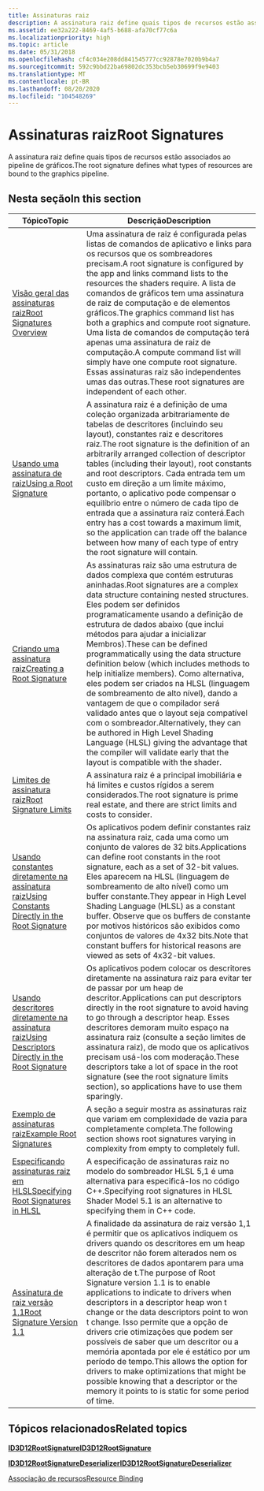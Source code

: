 ```yaml
---
title: Assinaturas raiz
description: A assinatura raiz define quais tipos de recursos estão associados ao pipeline de gráficos.
ms.assetid: ee32a222-8469-4af5-b688-afa70cf77c6a
ms.localizationpriority: high
ms.topic: article
ms.date: 05/31/2018
ms.openlocfilehash: cf4c034e208dd841545777cc92878e7020b9b4a7
ms.sourcegitcommit: 592c9bbd22ba69802dc353bcb5eb30699f9e9403
ms.translationtype: MT
ms.contentlocale: pt-BR
ms.lasthandoff: 08/20/2020
ms.locfileid: "104548269"
---
```

# <a name="root-signatures"></a><span data-ttu-id="8c5b0-103">Assinaturas raiz</span><span class="sxs-lookup"><span data-stu-id="8c5b0-103">Root Signatures</span></span>

<span data-ttu-id="8c5b0-104">A assinatura raiz define quais tipos de recursos estão associados ao pipeline de gráficos.</span><span class="sxs-lookup"><span data-stu-id="8c5b0-104">The root signature defines what types of resources are bound to the graphics pipeline.</span></span>

## <a name="in-this-section"></a><span data-ttu-id="8c5b0-105">Nesta seção</span><span class="sxs-lookup"><span data-stu-id="8c5b0-105">In this section</span></span>



| <span data-ttu-id="8c5b0-106">Tópico</span><span class="sxs-lookup"><span data-stu-id="8c5b0-106">Topic</span></span>                                                                                                               | <span data-ttu-id="8c5b0-107">Descrição</span><span class="sxs-lookup"><span data-stu-id="8c5b0-107">Description</span></span>                                                                                                                                                                                                                                                                                                                                                                                                       |
|---------------------------------------------------------------------------------------------------------------------|-------------------------------------------------------------------------------------------------------------------------------------------------------------------------------------------------------------------------------------------------------------------------------------------------------------------------------------------------------------------------------------------------------------------|
| [<span data-ttu-id="8c5b0-108">Visão geral das assinaturas raiz</span><span class="sxs-lookup"><span data-stu-id="8c5b0-108">Root Signatures Overview</span></span>](root-signatures-overview.md)<br/>                                                 | <span data-ttu-id="8c5b0-109">Uma assinatura de raiz é configurada pelas listas de comandos de aplicativo e links para os recursos que os sombreadores precisam.</span><span class="sxs-lookup"><span data-stu-id="8c5b0-109">A root signature is configured by the app and links command lists to the resources the shaders require.</span></span> <span data-ttu-id="8c5b0-110">A lista de comandos de gráficos tem uma assinatura de raiz de computação e de elementos gráficos.</span><span class="sxs-lookup"><span data-stu-id="8c5b0-110">The graphics command list has both a graphics and compute root signature.</span></span> <span data-ttu-id="8c5b0-111">Uma lista de comandos de computação terá apenas uma assinatura de raiz de computação.</span><span class="sxs-lookup"><span data-stu-id="8c5b0-111">A compute command list will simply have one compute root signature.</span></span> <span data-ttu-id="8c5b0-112">Essas assinaturas raiz são independentes umas das outras.</span><span class="sxs-lookup"><span data-stu-id="8c5b0-112">These root signatures are independent of each other.</span></span><br/>                                                                                             |
| [<span data-ttu-id="8c5b0-113">Usando uma assinatura de raiz</span><span class="sxs-lookup"><span data-stu-id="8c5b0-113">Using a Root Signature</span></span>](using-a-root-signature.md)<br/>                                                     | <span data-ttu-id="8c5b0-114">A assinatura raiz é a definição de uma coleção organizada arbitrariamente de tabelas de descritores (incluindo seu layout), constantes raiz e descritores raiz.</span><span class="sxs-lookup"><span data-stu-id="8c5b0-114">The root signature is the definition of an arbitrarily arranged collection of descriptor tables (including their layout), root constants and root descriptors.</span></span> <span data-ttu-id="8c5b0-115">Cada entrada tem um custo em direção a um limite máximo, portanto, o aplicativo pode compensar o equilíbrio entre o número de cada tipo de entrada que a assinatura raiz conterá.</span><span class="sxs-lookup"><span data-stu-id="8c5b0-115">Each entry has a cost towards a maximum limit, so the application can trade off the balance between how many of each type of entry the root signature will contain.</span></span><br/>                                                                     |
| [<span data-ttu-id="8c5b0-116">Criando uma assinatura raiz</span><span class="sxs-lookup"><span data-stu-id="8c5b0-116">Creating a Root Signature</span></span>](creating-a-root-signature.md)<br/>                                               | <span data-ttu-id="8c5b0-117">As assinaturas raiz são uma estrutura de dados complexa que contém estruturas aninhadas.</span><span class="sxs-lookup"><span data-stu-id="8c5b0-117">Root signatures are a complex data structure containing nested structures.</span></span> <span data-ttu-id="8c5b0-118">Eles podem ser definidos programaticamente usando a definição de estrutura de dados abaixo (que inclui métodos para ajudar a inicializar Membros).</span><span class="sxs-lookup"><span data-stu-id="8c5b0-118">These can be defined programmatically using the data structure definition below (which includes methods to help initialize members).</span></span> <span data-ttu-id="8c5b0-119">Como alternativa, eles podem ser criados na HLSL (linguagem de sombreamento de alto nível), dando a vantagem de que o compilador será validado antes que o layout seja compatível com o sombreador.</span><span class="sxs-lookup"><span data-stu-id="8c5b0-119">Alternatively, they can be authored in High Level Shading Language (HLSL)   giving the advantage that the compiler will validate early that the layout is compatible with the shader.</span></span> <br/> |
| [<span data-ttu-id="8c5b0-120">Limites de assinatura raiz</span><span class="sxs-lookup"><span data-stu-id="8c5b0-120">Root Signature Limits</span></span>](root-signature-limits.md)<br/>                                                       | <span data-ttu-id="8c5b0-121">A assinatura raiz é a principal imobiliária e há limites e custos rígidos a serem considerados.</span><span class="sxs-lookup"><span data-stu-id="8c5b0-121">The root signature is prime real estate, and there are strict limits and costs to consider.</span></span><br/>                                                                                                                                                                                                                                                                                                            |
| [<span data-ttu-id="8c5b0-122">Usando constantes diretamente na assinatura raiz</span><span class="sxs-lookup"><span data-stu-id="8c5b0-122">Using Constants Directly in the Root Signature</span></span>](using-constants-directly-in-the-root-signature.md)<br/>     | <span data-ttu-id="8c5b0-123">Os aplicativos podem definir constantes raiz na assinatura raiz, cada uma como um conjunto de valores de 32 bits.</span><span class="sxs-lookup"><span data-stu-id="8c5b0-123">Applications can define root constants in the root signature, each as a set of 32-bit values.</span></span> <span data-ttu-id="8c5b0-124">Eles aparecem na HLSL (linguagem de sombreamento de alto nível) como um buffer constante.</span><span class="sxs-lookup"><span data-stu-id="8c5b0-124">They appear in High Level Shading Language (HLSL) as a constant buffer.</span></span> <span data-ttu-id="8c5b0-125">Observe que os buffers de constante por motivos históricos são exibidos como conjuntos de valores de 4x32 bits.</span><span class="sxs-lookup"><span data-stu-id="8c5b0-125">Note that constant buffers for historical reasons are viewed as sets of 4x32-bit values.</span></span> <br/>                                                                                                                                        |
| [<span data-ttu-id="8c5b0-126">Usando descritores diretamente na assinatura raiz</span><span class="sxs-lookup"><span data-stu-id="8c5b0-126">Using Descriptors Directly in the Root Signature</span></span>](using-descriptors-directly-in-the-root-signature.md)<br/> | <span data-ttu-id="8c5b0-127">Os aplicativos podem colocar os descritores diretamente na assinatura raiz para evitar ter de passar por um heap de descritor.</span><span class="sxs-lookup"><span data-stu-id="8c5b0-127">Applications can put descriptors directly in the root signature to avoid having to go through a descriptor heap.</span></span> <span data-ttu-id="8c5b0-128">Esses descritores demoram muito espaço na assinatura raiz (consulte a seção limites de assinatura raiz), de modo que os aplicativos precisam usá-los com moderação.</span><span class="sxs-lookup"><span data-stu-id="8c5b0-128">These descriptors take a lot of space in the root signature (see the root signature limits section), so applications have to use them sparingly.</span></span> <br/>                                                                                                                                     |
| [<span data-ttu-id="8c5b0-129">Exemplo de assinaturas raiz</span><span class="sxs-lookup"><span data-stu-id="8c5b0-129">Example Root Signatures</span></span>](example-root-signatures.md)<br/>                                                   | <span data-ttu-id="8c5b0-130">A seção a seguir mostra as assinaturas raiz que variam em complexidade de vazia para completamente completa.</span><span class="sxs-lookup"><span data-stu-id="8c5b0-130">The following section shows root signatures varying in complexity from empty to completely full.</span></span><br/>                                                                                                                                                                                                                                                                                                       |
| [<span data-ttu-id="8c5b0-131">Especificando assinaturas raiz em HLSL</span><span class="sxs-lookup"><span data-stu-id="8c5b0-131">Specifying Root Signatures in HLSL</span></span>](specifying-root-signatures-in-hlsl.md)<br/>                             | <span data-ttu-id="8c5b0-132">A especificação de assinaturas raiz no modelo do sombreador HLSL 5,1 é uma alternativa para especificá-los no código C++.</span><span class="sxs-lookup"><span data-stu-id="8c5b0-132">Specifying root signatures in HLSL Shader Model 5.1 is an alternative to specifying them in C++ code.</span></span><br/>                                                                                                                                                                                                                                                                                                  |
| [<span data-ttu-id="8c5b0-133">Assinatura de raiz versão 1,1</span><span class="sxs-lookup"><span data-stu-id="8c5b0-133">Root Signature Version 1.1</span></span>](root-signature-version-1-1.md)<br/>                                             | <span data-ttu-id="8c5b0-134">A finalidade da assinatura de raiz versão 1,1 é permitir que os aplicativos indiquem os drivers quando os descritores em um heap de descritor não forem alterados nem os descritores de dados apontarem para uma alteração de t.</span><span class="sxs-lookup"><span data-stu-id="8c5b0-134">The purpose of Root Signature version 1.1 is to enable applications to indicate to drivers when descriptors in a descriptor heap won t change or the data descriptors point to won t change.</span></span> <span data-ttu-id="8c5b0-135">Isso permite que a opção de drivers crie otimizações que podem ser possíveis de saber que um descritor ou a memória apontada por ele é estático por um período de tempo.</span><span class="sxs-lookup"><span data-stu-id="8c5b0-135">This allows the option for drivers to make optimizations that might be possible knowing that a descriptor or the memory it points to is static for some period of time.</span></span> <br/>                                  |



 

## <a name="related-topics"></a><span data-ttu-id="8c5b0-136">Tópicos relacionados</span><span class="sxs-lookup"><span data-stu-id="8c5b0-136">Related topics</span></span>

<dl> <dt>

[<span data-ttu-id="8c5b0-137">**ID3D12RootSignature**</span><span class="sxs-lookup"><span data-stu-id="8c5b0-137">**ID3D12RootSignature**</span></span>](/windows/win32/api/d3d12/nn-d3d12-id3d12rootsignature)
</dt> <dt>

[<span data-ttu-id="8c5b0-138">**ID3D12RootSignatureDeserializer**</span><span class="sxs-lookup"><span data-stu-id="8c5b0-138">**ID3D12RootSignatureDeserializer**</span></span>](/windows/desktop/api/d3d12/nn-d3d12-id3d12rootsignaturedeserializer)
</dt> <dt>

[<span data-ttu-id="8c5b0-139">Associação de recursos</span><span class="sxs-lookup"><span data-stu-id="8c5b0-139">Resource Binding</span></span>](resource-binding.md)
</dt> </dl>

 

